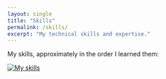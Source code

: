 ```yaml
---
layout: single
title: "Skills"
permalink: /skills/
excerpt: "My technical skills and expertise."
---
```


My skills, approximately in the order I learned them:

[![My skills](https://skillicons.dev/icons?i=js,html,css,git,github,ts,java,kotlin,python,gitlab&theme=light)](https://github.com/esotericenderman)
